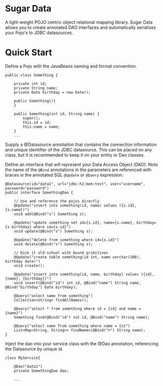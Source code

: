 # Sugar Data
A light-weight POJO centric object relational mapping library.  Sugar Data allows you to create annotated DAO interfaces and automatically serializes your Pojo's to JDBC datasources.

# Quick Start

Define a Pojo with the JavaBeans naming and format convention.

```
public class Something {
    
    private int id;
    private String name;
    private Date birthday = new Date();
    
    public Something(){
    }
    
    public Something(int id, String name) {
        super();
        this.id = id;
        this.name = name;
    }
    ...
```    

Supply a @Datasource annotation that contains the connection information and unique identifier of the JDBC datasource.  This can be placed on any class, but it is recommended to keep it on your entity or Dao classes.

Define an interface that will represent your Data Access Object (DAO).  Note the name of the ```@Bind``` annotations in the parameters are referenced with braces in the annotated SQL ```@Update``` or ```@Query``` expression.


```
@Datasource(id="data1", url="jdbc:h2:mem:test", user="username", password="password")
public interface SomethingDao {

    // Use and reference the pojos directly
    @Update("insert into something(id, name) values ({s.id}, {s.name})")
    void add(@Bind("s") Something s);

    @Update("update something set id={s.id}, name={s.name}, birthday={s.birthday} where id={s.id}")
    void update(@Bind("s") Something s);

    @Update("delete from something where id={s.id}")
    void delete(@Bind("s") Something s);

    // Kick it old-school with bound primitives
    @Update("create table something(id int, name varchar(100), birthday date)")
    void create();
    
    @Update("insert into something(id, name, birthday) values ({id}, {name}, {birthday})")
    void insert(@Bind("id") int id, @Bind("name") String name, @Bind("birthday") Date birthday);
    
    @Query("select name from something")
    Collection<String> findAllNames();

    @Query("select * from something where id = {id} and name = {name}")
    Something find(@Bind("id") int id, @Bind("name") String name);
    
    @Query("select name from something where name = {n}")
    List<Map<String, String>> findNames(@Bind("n") String name);
}
```
Inject the dao into your service class with the @Dao annotation, referencing the Datasource by unique id.
```
class MyService{

    @Dao("data1")
    private SomethingDao dao;
    
    ...
```    
